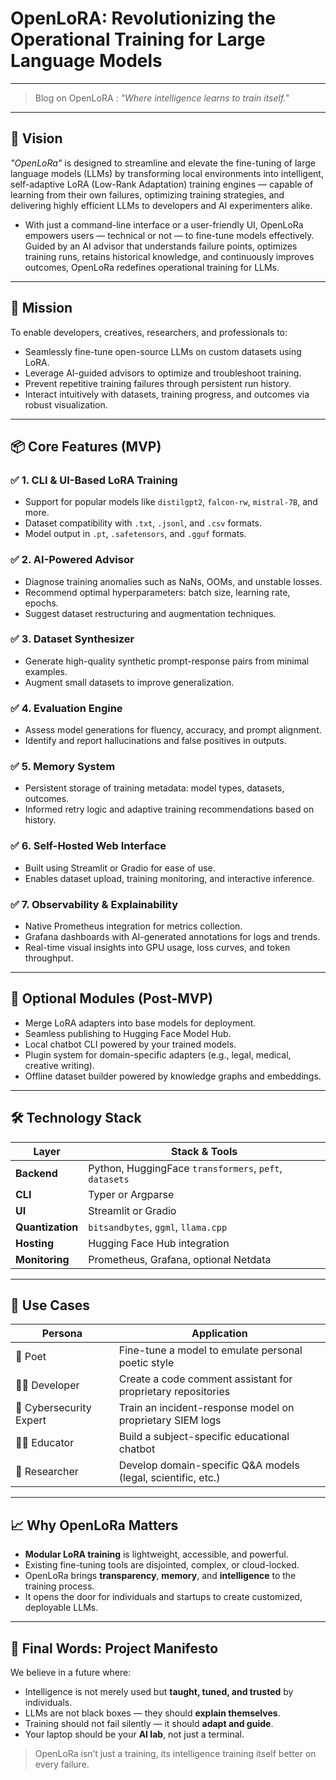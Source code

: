 # OpenLoRA: Revolutionizing the Operational Training for Large Language Models

---
> Blog on OpenLoRA : *"Where intelligence learns to train itself."*
---


## 🚀 Vision

*"OpenLoRa"* is designed to streamline and elevate the fine-tuning of large language models (LLMs) by transforming local environments into intelligent, self-adaptive LoRA (Low-Rank Adaptation) training engines — capable of learning from their own failures, optimizing training strategies, and delivering highly efficient LLMs to developers and AI experimenters alike.

- With just a command-line interface or a user-friendly UI, OpenLoRa empowers users — technical or not — to fine-tune models effectively. Guided by an AI advisor that understands failure points, optimizes training runs, retains historical knowledge, and continuously improves outcomes, OpenLoRa redefines operational training for LLMs.

---

## 🧠 Mission

To enable developers, creatives, researchers, and professionals to:

- Seamlessly fine-tune open-source LLMs on custom datasets using LoRA.
- Leverage AI-guided advisors to optimize and troubleshoot training.
- Prevent repetitive training failures through persistent run history.
- Interact intuitively with datasets, training progress, and outcomes via robust visualization.

---

## 📦 Core Features (MVP)

### ✅ 1. CLI & UI-Based LoRA Training
- Support for popular models like `distilgpt2`, `falcon-rw`, `mistral-7B`, and more.
- Dataset compatibility with `.txt`, `.jsonl`, and `.csv` formats.
- Model output in `.pt`, `.safetensors`, and `.gguf` formats.

### ✅ 2. AI-Powered Advisor
- Diagnose training anomalies such as NaNs, OOMs, and unstable losses.
- Recommend optimal hyperparameters: batch size, learning rate, epochs.
- Suggest dataset restructuring and augmentation techniques.

### ✅ 3. Dataset Synthesizer
- Generate high-quality synthetic prompt-response pairs from minimal examples.
- Augment small datasets to improve generalization.

### ✅ 4. Evaluation Engine
- Assess model generations for fluency, accuracy, and prompt alignment.
- Identify and report hallucinations and false positives in outputs.

### ✅ 5. Memory System
- Persistent storage of training metadata: model types, datasets, outcomes.
- Informed retry logic and adaptive training recommendations based on history.

### ✅ 6. Self-Hosted Web Interface
- Built using Streamlit or Gradio for ease of use.
- Enables dataset upload, training monitoring, and interactive inference.

### ✅ 7. Observability & Explainability
- Native Prometheus integration for metrics collection.
- Grafana dashboards with AI-generated annotations for logs and trends.
- Real-time visual insights into GPU usage, loss curves, and token throughput.

---

## 🧩 Optional Modules (Post-MVP)

- Merge LoRA adapters into base models for deployment.
- Seamless publishing to Hugging Face Model Hub.
- Local chatbot CLI powered by your trained models.
- Plugin system for domain-specific adapters (e.g., legal, medical, creative writing).
- Offline dataset builder powered by knowledge graphs and embeddings.

---

## 🛠️ Technology Stack

| Layer            | Stack & Tools |
|------------------|----------------|
| **Backend**      | Python, HuggingFace `transformers`, `peft`, `datasets` |
| **CLI**          | Typer or Argparse |
| **UI**           | Streamlit or Gradio |
| **Quantization** | `bitsandbytes`, `ggml`, `llama.cpp` |
| **Hosting**      | Hugging Face Hub integration |
| **Monitoring**   | Prometheus, Grafana, optional Netdata |

---

## 🧪 Use Cases

| Persona               | Application |
|------------------------|-------------|
| 🎨 Poet                | Fine-tune a model to emulate personal poetic style |
| 👨‍💻 Developer          | Create a code comment assistant for proprietary repositories |
| 🔐 Cybersecurity Expert | Train an incident-response model on proprietary SIEM logs |
| 👩‍🏫 Educator           | Build a subject-specific educational chatbot |
| 🧬 Researcher           | Develop domain-specific Q&A models (legal, scientific, etc.) |

---

## 📈 Why OpenLoRa Matters

- **Modular LoRA training** is lightweight, accessible, and powerful.
- Existing fine-tuning tools are disjointed, complex, or cloud-locked.
- OpenLoRa brings **transparency**, **memory**, and **intelligence** to the training process.
- It opens the door for individuals and startups to create customized, deployable LLMs.

---

## 📜 Final Words: Project Manifesto

We believe in a future where:

- Intelligence is not merely used but **taught, tuned, and trusted** by individuals.
- LLMs are not black boxes — they should **explain themselves**.
- Training should not fail silently — it should **adapt and guide**.
- Your laptop should be your **AI lab**, not just a terminal.

> OpenLoRa isn’t just a training, its intelligence training itself better on every failure.
